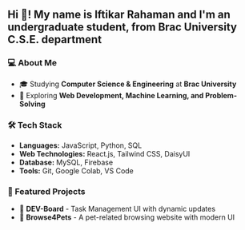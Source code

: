 <h2 align="left">Hi 👋! My name is Iftikar Rahaman and I'm an undergraduate student, from Brac University C.S.E. department</h2>

###

<h3 align="left">💻 About Me</h3>

- 🎓 Studying **Computer Science & Engineering** at **Brac University**  
- 🚀 Exploring **Web Development, Machine Learning, and Problem-Solving**  

###

<h3 align="left">🛠 Tech Stack</h3>

- **Languages:** JavaScript, Python, SQL  
- **Web Technologies:** React.js, Tailwind CSS, DaisyUI  
- **Database:** MySQL, Firebase  
- **Tools:** Git, Google Colab, VS Code  

###

<h3 align="left">📌 Featured Projects</h3>

- 🔹 **DEV-Board** - Task Management UI with dynamic updates  
- 🔹 **Browse4Pets** - A pet-related browsing website with modern UI  
